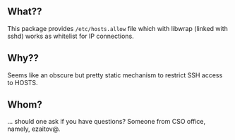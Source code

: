 ## What??
This package provides `/etc/hosts.allow` file which with libwrap (linked with sshd) works 
as whitelist for IP connections.

## Why??
Seems like an obscure but pretty static mechanism to restrict SSH access to HOSTS.

## Whom?
... should one ask if you have questions? Someone from CSO office, namely, ezaitov@.
